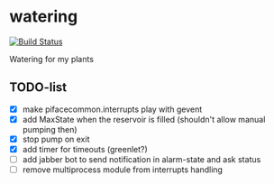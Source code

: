 # watering

[![Build Status](https://travis-ci.org/kampfschlaefer/watering.svg)](https://travis-ci.org/kampfschlaefer/watering)

Watering for my plants

## TODO-list

- [x] make pifacecommon.interrupts play with gevent
- [x] add MaxState when the reservoir is filled (shouldn't allow manual pumping then)
- [x] stop pump on exit
- [x] add timer for timeouts (greenlet?)
- [ ] add jabber bot to send notification in alarm-state and ask status
- [ ] remove multiprocess module from interrupts handling